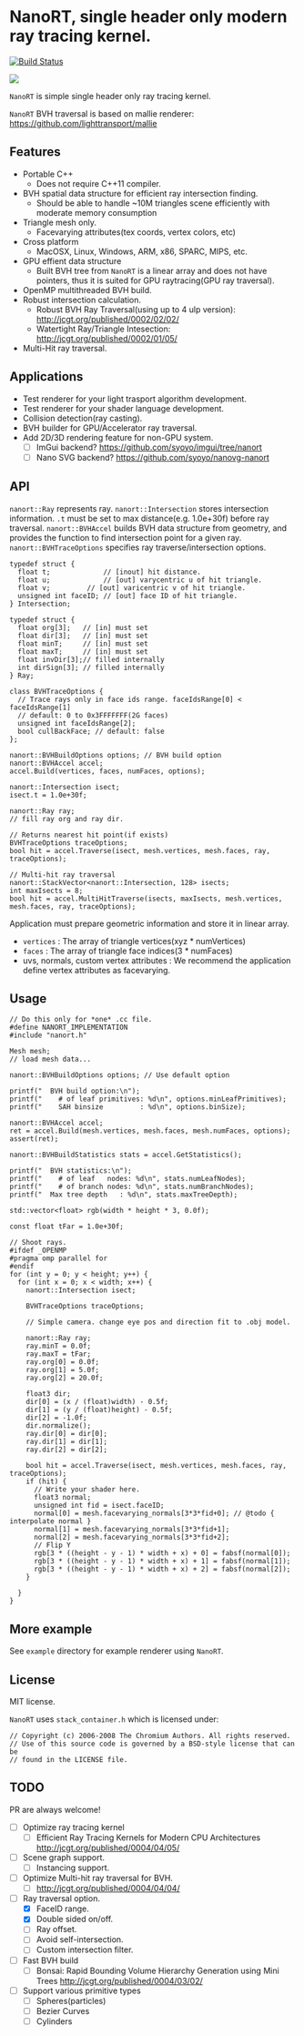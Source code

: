 # NanoRT, single header only modern ray tracing kernel.

[![Build Status](https://travis-ci.org/lighttransport/nanort.svg)](https://travis-ci.org/lighttransport/nanort)

![](images/render.png)

`NanoRT` is simple single header only ray tracing kernel.

`NanoRT` BVH traversal is based on mallie renderer: https://github.com/lighttransport/mallie

## Features

* Portable C++
  * Does not require C++11 compiler.
* BVH spatial data structure for efficient ray intersection finding.
  * Should be able to handle ~10M triangles scene efficiently with moderate memory consumption
* Triangle mesh only.
  * Facevarying attributes(tex coords, vertex colors, etc)
* Cross platform
  * MacOSX, Linux, Windows, ARM, x86, SPARC, MIPS, etc.
* GPU effient data structure
  * Built BVH tree from `NanoRT` is a linear array and does not have pointers, thus it is suited for GPU raytracing(GPU ray traversal).
* OpenMP multithreaded BVH build.
* Robust intersection calculation.
  * Robust BVH Ray Traversal(using up to 4 ulp version): http://jcgt.org/published/0002/02/02/
  * Watertight Ray/Triangle Intesection: http://jcgt.org/published/0002/01/05/
* Multi-Hit ray traversal.

## Applications

* Test renderer for your light trasport algorithm development.
* Test renderer for your shader language development.
* Collision detection(ray casting).
* BVH builder for GPU/Accelerator ray traversal.
* Add 2D/3D rendering feature for non-GPU system.
  * [ ] ImGui backend? https://github.com/syoyo/imgui/tree/nanort
  * [ ] Nano SVG backend? https://github.com/syoyo/nanovg-nanort

## API

`nanort::Ray` represents ray.
`nanort::Intersection` stores intersection information. `.t` must be set to max distance(e.g. 1.0e+30f) before ray traversal.
`nanort::BVHAccel` builds BVH data structure from geometry, and provides the function to find intersection point for a given ray.
`nanort::BVHTraceOptions` specifies ray traverse/intersection options.

```
typedef struct {
  float t;             // [inout] hit distance.
  float u;             // [out] varycentric u of hit triangle.
  float v;	       // [out] varicentric v of hit triangle.
  unsigned int faceID; // [out] face ID of hit triangle.
} Intersection;

typedef struct {
  float org[3];   // [in] must set
  float dir[3];   // [in] must set
  float minT;     // [in] must set
  float maxT;     // [in] must set
  float invDir[3];// filled internally
  int dirSign[3]; // filled internally
} Ray;

class BVHTraceOptions {
  // Trace rays only in face ids range. faceIdsRange[0] < faceIdsRange[1]
  // default: 0 to 0x3FFFFFFF(2G faces)
  unsigned int faceIdsRange[2]; 
  bool cullBackFace; // default: false
};

nanort::BVHBuildOptions options; // BVH build option
nanort::BVHAccel accel;
accel.Build(vertices, faces, numFaces, options);

nanort::Intersection isect;
isect.t = 1.0e+30f;

nanort::Ray ray;
// fill ray org and ray dir.

// Returns nearest hit point(if exists)
BVHTraceOptions traceOptions;
bool hit = accel.Traverse(isect, mesh.vertices, mesh.faces, ray, traceOptions);

// Multi-hit ray traversal
nanort::StackVector<nanort::Intersection, 128> isects;
int maxIsects = 8;
bool hit = accel.MultiHitTraverse(isects, maxIsects, mesh.vertices, mesh.faces, ray, traceOptions);
```

Application must prepare geometric information and store it in linear array.

* `vertices` : The array of triangle vertices(xyz * numVertices)
* `faces` : The array of triangle face indices(3 * numFaces)
* uvs, normals, custom vertex attributes : We recommend the application define vertex attributes as facevarying.


## Usage

    // Do this only for *one* .cc file.
    #define NANORT_IMPLEMENTATION
    #include "nanort.h"

    Mesh mesh;
    // load mesh data...

    nanort::BVHBuildOptions options; // Use default option

    printf("  BVH build option:\n");
    printf("    # of leaf primitives: %d\n", options.minLeafPrimitives);
    printf("    SAH binsize         : %d\n", options.binSize);

    nanort::BVHAccel accel;
    ret = accel.Build(mesh.vertices, mesh.faces, mesh.numFaces, options);
    assert(ret);

    nanort::BVHBuildStatistics stats = accel.GetStatistics();

    printf("  BVH statistics:\n");
    printf("    # of leaf   nodes: %d\n", stats.numLeafNodes);
    printf("    # of branch nodes: %d\n", stats.numBranchNodes);
    printf("  Max tree depth   : %d\n", stats.maxTreeDepth);
 
    std::vector<float> rgb(width * height * 3, 0.0f);

    const float tFar = 1.0e+30f;

    // Shoot rays.
    #ifdef _OPENMP
    #pragma omp parallel for
    #endif
    for (int y = 0; y < height; y++) {
      for (int x = 0; x < width; x++) {
        nanort::Intersection isect;

        BVHTraceOptions traceOptions;

        // Simple camera. change eye pos and direction fit to .obj model. 

        nanort::Ray ray;
        ray.minT = 0.0f;
        ray.maxT = tFar;
        ray.org[0] = 0.0f;
        ray.org[1] = 5.0f;
        ray.org[2] = 20.0f;

        float3 dir;
        dir[0] = (x / (float)width) - 0.5f;
        dir[1] = (y / (float)height) - 0.5f;
        dir[2] = -1.0f;
        dir.normalize();
        ray.dir[0] = dir[0];
        ray.dir[1] = dir[1];
        ray.dir[2] = dir[2];

        bool hit = accel.Traverse(isect, mesh.vertices, mesh.faces, ray, traceOptions);
        if (hit) {
          // Write your shader here.
          float3 normal;
          unsigned int fid = isect.faceID;
          normal[0] = mesh.facevarying_normals[3*3*fid+0]; // @todo { interpolate normal }
          normal[1] = mesh.facevarying_normals[3*3*fid+1];
          normal[2] = mesh.facevarying_normals[3*3*fid+2];
          // Flip Y
          rgb[3 * ((height - y - 1) * width + x) + 0] = fabsf(normal[0]);
          rgb[3 * ((height - y - 1) * width + x) + 1] = fabsf(normal[1]);
          rgb[3 * ((height - y - 1) * width + x) + 2] = fabsf(normal[2]);
        }

      }
    }

## More example

See `example` directory for example renderer using `NanoRT`.

## License

MIT license.

`NanoRT` uses `stack_container.h` which is licensed under:

    // Copyright (c) 2006-2008 The Chromium Authors. All rights reserved.
    // Use of this source code is governed by a BSD-style license that can be
    // found in the LICENSE file.

## TODO

PR are always welcome!

* [ ] Optimize ray tracing kernel
  * [ ] Efficient Ray Tracing Kernels for Modern CPU Architectures http://jcgt.org/published/0004/04/05/
* [ ] Scene graph support.
  * [ ] Instancing support.
* [ ] Optimize Multi-hit ray traversal for BVH.
  * [ ] http://jcgt.org/published/0004/04/04/ 
* [ ] Ray traversal option.
  * [x] FaceID range.
  * [x] Double sided on/off.
  * [ ] Ray offset.
  * [ ] Avoid self-intersection.
  * [ ] Custom intersection filter.
* [ ] Fast BVH build
  * [ ] Bonsai: Rapid Bounding Volume Hierarchy Generation using Mini Trees http://jcgt.org/published/0004/03/02/
* [ ] Support various primitive types
  * [ ] Spheres(particles)
  * [ ] Bezier Curves
  * [ ] Cylinders

